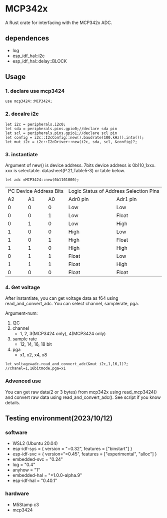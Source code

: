 # MCP342x
A Rust crate for interfacing with the MCP342x ADC.

## dependences
- log
- esp_idf_hal::i2c
- esp_idf_hal::delay::BLOCK

## Usage
### 1. declare use mcp3424
```
use mcp3424::MCP3424;
```

### 2. decalre i2c
```
let i2c = peripherals.i2c0;
let sda = peripherals.pins.gpio0;//declare sda pin
let scl = peripherals.pins.gpio1;//declare scl pin
let config = i2c::I2cConfig::new().baudrate(100.kHz().into());
let mut i2c = i2c::I2cDriver::new(i2c, sda, scl, &config)?;
```
### 3. instantiate
Argument of new() is device address.
7bits device address is 0b110_1xxx. xxx is selectable. datasheet(P.21,Table5-3) or table below.
```
let adc =MCP3424::new(0b1101000);
```


<table>
	<tr>
		<td colspan="3">I²C Device Address Bits</td>
		<td colspan="2">Logic Status of Address Selection Pins</td>
	</tr>
	<tr>
		<td>A2</td>
		<td>A1</td>
		<td>A0</td>
		<td>Adr0 pin</td>
        <td>Adr1 pin</td>
	</tr>
	<tr>
		<td>0</td>
		<td>0</td>
		<td>0</td>
		<td>Low</td>
        <td>Low</td>
	</tr>
	<tr>
		<td>0</td>
		<td>0</td>
		<td>1</td>
		<td>Low</td>
        <td>Float</td>
	</tr>
	<tr>
		<td>0</td>
		<td>1</td>
		<td>0</td>
		<td>Low</td>
        <td>High</td>
	</tr>
	<tr>
		<td>1</td>
		<td>0</td>
		<td>0</td>
		<td>High</td>
        <td>Low</td>
	</tr>
	<tr>
		<td>1</td>
		<td>0</td>
		<td>1</td>
		<td>High</td>
        <td>Float</td>
	</tr>
	<tr>
		<td>1</td>
		<td>1</td>
		<td>0</td>
		<td>HIgh</td>
        <td>High</td>
	</tr>
	<tr>
		<td>0</td>
		<td>1</td>
		<td>1</td>
		<td>Float</td>
        <td>Low</td>
	</tr>
	<tr>
		<td>1</td>
		<td>1</td>
		<td>1</td>
		<td>Float</td>
        <td>High</td>
	</tr>
	<tr>
		<td>0</td>
		<td>0</td>
		<td>0</td>
		<td>Float</td>
        <td>Float</td>
	</tr>
</table>

### 4. Get voltage
After instantiate, you can get voltage data as f64 using read_and_convert_adc. 
You can select channel, samplerate, pga.

Argument-num:
1. I2C
1. channel
    - 1, 2, 3(MCP3424 only), 4(MCP3424 only)
1. sample rate
    - 12, 14, 16, 18 bit
1. pga
    - x1, x2, x4, x8

```
let voltage=adc.read_and_convert_adc(&mut i2c,1,16,1)?;  //chanel=1,16bitmode,pga=x1
```

### Advenced use
You can get raw data(2 or 3 bytes) from mcp342x using read_mcp3424() and  convert raw data using read_and_convert_adc(). See script if you know details.


## Testing environment(2023/10/12)
### software
- WSL2 (Ubuntu 20.04)
- esp-idf-sys = { version = "=0.32", features = ["binstart"] }
- esp-idf-svc = { version="=0.45", features = ["experimental", "alloc"] }
- embedded-svc = "0.24"
- log = "0.4"
- anyhow = "1"
- embedded-hal = "=1.0.0-alpha.9"
- esp-idf-hal = "0.40.1"
### hardware
- M5Stamp c3
- mcp3424
